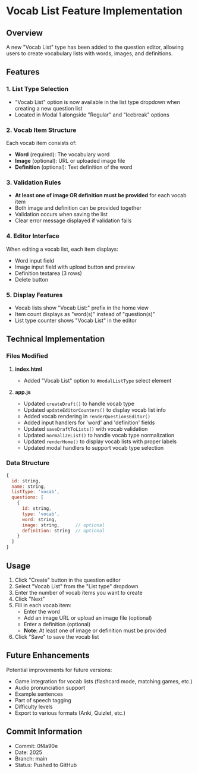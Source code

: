# Vocab List Feature Implementation

## Overview
A new "Vocab List" type has been added to the question editor, allowing users to create vocabulary lists with words, images, and definitions.

## Features

### 1. List Type Selection
- "Vocab List" option is now available in the list type dropdown when creating a new question list
- Located in Modal 1 alongside "Regular" and "Icebreak" options

### 2. Vocab Item Structure
Each vocab item consists of:
- **Word** (required): The vocabulary word
- **Image** (optional): URL or uploaded image file
- **Definition** (optional): Text definition of the word

### 3. Validation Rules
- **At least one of image OR definition must be provided** for each vocab item
- Both image and definition can be provided together
- Validation occurs when saving the list
- Clear error message displayed if validation fails

### 4. Editor Interface
When editing a vocab list, each item displays:
- Word input field
- Image input field with upload button and preview
- Definition textarea (3 rows)
- Delete button

### 5. Display Features
- Vocab lists show "Vocab List:" prefix in the home view
- Item count displays as "word(s)" instead of "question(s)"
- List type counter shows "Vocab List" in the editor

## Technical Implementation

### Files Modified
1. **index.html**
   - Added "Vocab List" option to `#modalListType` select element

2. **app.js**
   - Updated `createDraft()` to handle vocab type
   - Updated `updateEditorCounters()` to display vocab list info
   - Added vocab rendering in `renderQuestionsEditor()`
   - Added input handlers for 'word' and 'definition' fields
   - Updated `saveDraftToLists()` with vocab validation
   - Updated `normalizeList()` to handle vocab type normalization
   - Updated `renderHome()` to display vocab lists with proper labels
   - Updated modal handlers to support vocab type selection

### Data Structure
```javascript
{
  id: string,
  name: string,
  listType: 'vocab',
  questions: [
    {
      id: string,
      type: 'vocab',
      word: string,
      image: string,      // optional
      definition: string  // optional
    }
  ]
}
```

## Usage

1. Click "Create" button in the question editor
2. Select "Vocab List" from the "List type" dropdown
3. Enter the number of vocab items you want to create
4. Click "Next"
5. Fill in each vocab item:
   - Enter the word
   - Add an image URL or upload an image file (optional)
   - Enter a definition (optional)
   - **Note**: At least one of image or definition must be provided
6. Click "Save" to save the vocab list

## Future Enhancements
Potential improvements for future versions:
- Game integration for vocab lists (flashcard mode, matching games, etc.)
- Audio pronunciation support
- Example sentences
- Part of speech tagging
- Difficulty levels
- Export to various formats (Anki, Quizlet, etc.)

## Commit Information
- Commit: 0f4a90e
- Date: 2025
- Branch: main
- Status: Pushed to GitHub